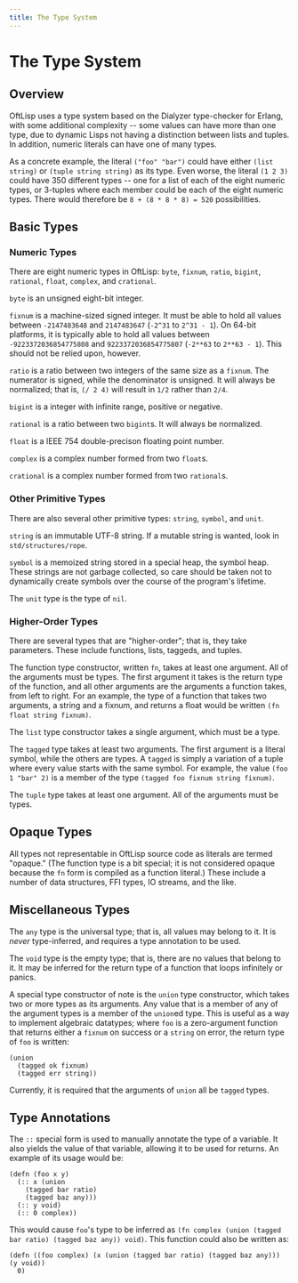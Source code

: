 ```yaml
---
title: The Type System
---
```


# The Type System

## Overview

OftLisp uses a type system based on the Dialyzer type-checker for Erlang, with some additional complexity -- some values can have more than one type, due to dynamic Lisps not having a distinction between lists and tuples.
In addition, numeric literals can have one of many types.

As a concrete example, the literal `("foo" "bar")` could have either `(list string)` or `(tuple string string)` as its type.
Even worse, the literal `(1 2 3)` could have 350 different types -- one for a list of each of the eight numeric types, or 3-tuples where each member could be each of the eight numeric types.
There would therefore be `8 + (8 * 8 * 8) = 520` possibilities.

## Basic Types

### Numeric Types

There are eight numeric types in OftLisp: `byte`, `fixnum`, `ratio`, `bigint`, `rational`, `float`, `complex`, and `crational`.

`byte` is an unsigned eight-bit integer.

`fixnum` is a machine-sized signed integer.
It must be able to hold all values between `-2147483648` and `2147483647` (`-2^31` to `2^31 - 1`).
On 64-bit platforms, it is typically able to hold all values between `-9223372036854775808` and `9223372036854775807` (`-2**63` to `2**63 - 1`).
This should not be relied upon, however.

`ratio` is a ratio between two integers of the same size as a `fixnum`.
The numerator is signed, while the denominator is unsigned.
It will always be normalized; that is, `(/ 2 4)` will result in `1/2` rather than `2/4`.

`bigint` is a integer with infinite range, positive or negative.

`rational` is a ratio between two `bigint`s.
It will always be normalized.

`float` is a IEEE 754 double-precison floating point number.

`complex` is a complex number formed from two `float`s.

`crational` is a complex number formed from two `rational`s.

### Other Primitive Types

There are also several other primitive types: `string`, `symbol`, and `unit`.

`string` is an immutable UTF-8 string.
If a mutable string is wanted, look in `std/structures/rope`.

`symbol` is a memoized string stored in a special heap, the symbol heap.
These strings are not garbage collected, so care should be taken not to dynamically create symbols over the course of the program's lifetime.

The `unit` type is the type of `nil`.

### Higher-Order Types

There are several types that are "higher-order"; that is, they take parameters.
These include functions, lists, taggeds, and tuples.

The function type constructor, written `fn`, takes at least one argument.
All of the arguments must be types.
The first argument it takes is the return type of the function, and all other arguments are the arguments a function takes, from left to right.
For an example, the type of a function that takes two arguments, a string and a fixnum, and returns a float would be written `(fn float string fixnum)`.

The `list` type constructor takes a single argument, which must be a type.

The `tagged` type takes at least two arguments.
The first argument is a literal symbol, while the others are types.
A `tagged` is simply a variation of a tuple where every value starts with the same symbol.
For example, the value `(foo 1 "bar" 2)` is a member of the type `(tagged foo fixnum string fixnum)`.

The `tuple` type takes at least one argument.
All of the arguments must be types.

## Opaque Types

All types not representable in OftLisp source code as literals are termed "opaque." (The function type is a bit special; it is not considered opaque because the `fn` form is compiled as a function literal.) These include a number of data structures, FFI types, IO streams, and the like.

## Miscellaneous Types

The `any` type is the universal type; that is, all values may belong to it.
It is *never* type-inferred, and requires a type annotation to be used.

The `void` type is the empty type; that is, there are no values that belong to it.
It may be inferred for the return type of a function that loops infinitely or panics.

A special type constructor of note is the `union` type constructor, which takes two or more types as its arguments.
Any value that is a member of any of the argument types is a member of the `union`ed type.
This is useful as a way to implement algebraic datatypes; where `foo` is a zero-argument function that returns either a `fixnum` on success or a `string` on error, the return type of `foo` is written:

```oftlisp
(union
  (tagged ok fixnum)
  (tagged err string))
```

Currently, it is required that the arguments of `union` all be `tagged` types.

## Type Annotations

The `::` special form is used to manually annotate the type of a variable.
It also yields the value of that variable, allowing it to be used for returns.
An example of its usage would be:

```oftlisp
(defn (foo x y)
  (:: x (union
    (tagged bar ratio)
    (tagged baz any)))
  (:: y void)
  (:: 0 complex))
```

This would cause `foo`'s type to be inferred as `(fn complex (union (tagged bar ratio) (tagged baz any)) void)`.
This function could also be written as:

```oftlisp
(defn ((foo complex) (x (union (tagged bar ratio) (tagged baz any))) (y void))
  0)
```

